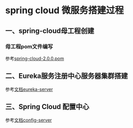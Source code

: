 # spring cloud 微服务搭建过程
## 一、spring-cloud母工程创建
### 母工程pom文件编写  
参考[spring-cloud-2.0.0.pom](pom.xml)

## 二、Eureka服务注册中心服务器集群搭建
参考[文档eureka-server](eureka-server/README.md)

## 三、Spring Cloud 配置中心
参考[文档config-server](config-server/README.md)

